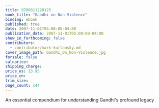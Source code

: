 ```yaml
---
title: 9780811220125
book_title: "Gandhi on Non-Violence"
binding: ebook
published: true
date: 2007-11-01T05:00:00-04:00
publication_date: 2007-11-01T05:00:00-04:00
show_in_forthcoming: false
contributors:
  - contributor/mark-kurlansky.md
cover_image_path: Gandhi_On_Non-Violence.jpg
forsale: false
saleprice:
shipping_charge:
price_us: 13.95
price_cn:
trim_size:
page_count: 144
---
```

An essential compendium for understanding Gandhi's profound legacy

